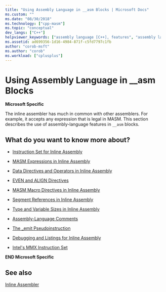 ```yaml
---
title: "Using Assembly Language in __asm Blocks | Microsoft Docs"
ms.custom: ""
ms.date: "08/30/2018"
ms.technology: ["cpp-masm"]
ms.topic: "conceptual"
dev_langs: ["C++"]
helpviewer_keywords: ["assembly language [C++], features", "assembly language [C++]", "__asm keyword [C++], assembly language in"]
ms.assetid: ad699356-1d16-4984-871f-c5fd7797c1fb
author: "corob-msft"
ms.author: "corob"
ms.workload: ["cplusplus"]
---
```

# Using Assembly Language in __asm Blocks

**Microsoft Specific**

The inline assembler has much in common with other assemblers. For example, it accepts any expression that is legal in MASM. This section describes the use of assembly-language features in `__asm` blocks.

## What do you want to know more about?

- [Instruction Set for Inline Assembly](../../assembler/inline/instruction-set-for-inline-assembly.md)

- [MASM Expressions in Inline Assembly](../../assembler/inline/masm-expressions-in-inline-assembly.md)

- [Data Directives and Operators in Inline Assembly](../../assembler/inline/data-directives-and-operators-in-inline-assembly.md)

- [EVEN and ALIGN Directives](../../assembler/inline/even-and-align-directives.md)

- [MASM Macro Directives in Inline Assembly](../../assembler/inline/masm-macro-directives-in-inline-assembly.md)

- [Segment References in Inline Assembly](../../assembler/inline/segment-references-in-inline-assembly.md)

- [Type and Variable Sizes in Inline Assembly](../../assembler/inline/type-and-variable-sizes-in-inline-assembly.md)

- [Assembly-Language Comments](../../assembler/inline/assembly-language-comments.md)

- [The _emit Pseudoinstruction](../../assembler/inline/emit-pseudoinstruction.md)

- [Debugging and Listings for Inline Assembly](../../assembler/inline/debugging-and-listings-for-inline-assembly.md)

- [Intel's MMX Instruction Set](../../assembler/inline/intel-s-mmx-instruction-set.md)

**END Microsoft Specific**

## See also

[Inline Assembler](../../assembler/inline/inline-assembler.md)<br/>